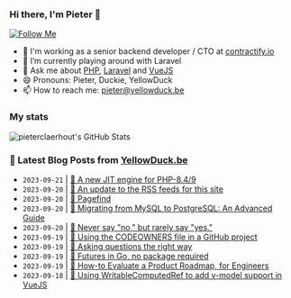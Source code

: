 ### Hi there, I'm Pieter 👋  
[![Follow Me](https://img.shields.io/github/followers/pieterclaerhout?label=Follow&style=social)](https://github.com/pieterclaerhout)

- 🏢 I'm working as a senior backend developer / CTO at [contractify.io](https://contractify.io)
- 🌱 I’m currently playing around with Laravel
- 💬 Ask me about [PHP](https://php.net), [Laravel](http://laravel.com) and [VueJS](https://vuejs.org)
- 😄 Pronouns: Pieter, Duckie, YellowDuck
- 📫 How to reach me: pieter@yellowduck.be

### My stats

![pieterclaerhout's GitHub Stats](https://github-readme-stats.vercel.app/api?username=pieterclaerhout&show_icons=true&count_private=true&line_height=40)

### 📩 Latest Blog Posts from [YellowDuck.be](https://www.yellowduck.be/)
<!-- BLOG-POST-LIST:START -->
- `2023-09-21` | [🔗 A new JIT engine for PHP-8.4/9](https://www.yellowduck.be/posts/a-new-jit-engine-for-php-8-4-9)  
- `2023-09-20` | [🐥 An update to the RSS feeds for this site](https://www.yellowduck.be/posts/an-update-to-the-rss-feeds-for-this-site)  
- `2023-09-20` | [🔗 Pagefind](https://www.yellowduck.be/posts/pagefind)  
- `2023-09-20` | [🔗 Migrating from MySQL to PostgrеSQL: An Advancеd Guide](https://www.yellowduck.be/posts/migrating-from-mysql-to-postgresql-an-advanced-guide)  
- `2023-09-20` | [🔗 Never say &quot;no,&quot; but rarely say &quot;yes.&quot;](https://www.yellowduck.be/posts/never-say-no-but-rarely-say-yes)  
- `2023-09-19` | [🐥 Using the CODEOWNERS file in a GitHub project](https://www.yellowduck.be/posts/using-the-codeowners-file-in-a-github-project)  
- `2023-09-19` | [🔗 Asking questions the right way](https://www.yellowduck.be/posts/asking-questions-the-right-way)  
- `2023-09-19` | [🔗 Futures in Go, no package required](https://www.yellowduck.be/posts/futures-in-go-no-package-required)  
- `2023-09-19` | [🔗 How-to Evaluate a Product Roadmap, for Engineers](https://www.yellowduck.be/posts/how-to-evaluate-a-product-roadmap-for-engineers)  
- `2023-09-18` | [🐥 Using WritableComputedRef to add v-model support in VueJS](https://www.yellowduck.be/posts/using-writablecomputedref-to-add-v-model-support-in-vuejs)  

<!-- BLOG-POST-LIST:END -->
